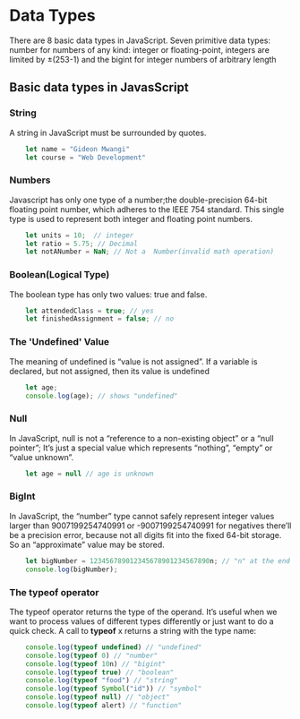 # Data Types  
There are 8 basic data types in JavaScript. Seven primitive data types: number for numbers of any kind: integer or floating-point, integers are limited by ±(253-1) and the bigint for integer numbers of arbitrary length

## Basic data types in JavasScript 

### String  
A string in JavaScript must be surrounded by quotes.
```javascript
    let name = "Gideon Mwangi"
    let course = "Web Development"  
```
### Numbers  
Javascript has only one type of a number;the double-precision 64-bit floating point number, which adheres to the IEEE 754 standard. This single type is used to represent both integer and floating point numbers.
```javascript
    let units = 10;  // integer
    let ratio = 5.75; // Decimal
    let notANumber = NaN; // Not a  Number(invalid math operation)
```
### Boolean(Logical Type)
The boolean type has only two values: true and false.  
```javascript
    let attendedClass = true; // yes   
    let finishedAssignment = false; // no 
```
### The 'Undefined' Value
The meaning of undefined is “value is not assigned”.
If a variable is declared, but not assigned, then its value is undefined
```javascript
    let age;
    console.log(age); // shows "undefined"  
```
### Null
In JavaScript, null is not a “reference to a non-existing object” or a “null pointer”; It’s just a special value which represents “nothing”, “empty” or “value unknown”.
```javascript
    let age = null // age is unknown
```
### BigInt  
In JavaScript, the “number” type cannot safely represent integer values larger than 9007199254740991 or  -9007199254740991 for negatives there’ll be a precision error, because not all digits fit into the fixed 64-bit storage. So an “approximate” value may be stored.
```javascript
    let bigNumber = 123456789012345678901234567890n; // "n" at the end makes it a BigInt
    console.log(bigNumber);
```


### The typeof operator   
The typeof operator returns the type of the operand. It’s useful when we want to process values of different types differently or just want to do a quick check.
A call to __typeof__ x returns a string with the type name:
```javascript
    console.log(typeof undefined) // "undefined"
    console.log(typeof 0) // "number"
    console.log(typeof 10n) // "bigint"
    console.log(typeof true) // "boolean"
    console.log(typeof "food") // "string"
    console.log(typeof Symbol("id")) // "symbol"
    console.log(typeof null) // "object"  
    console.log(typeof alert) // "function"  
```
